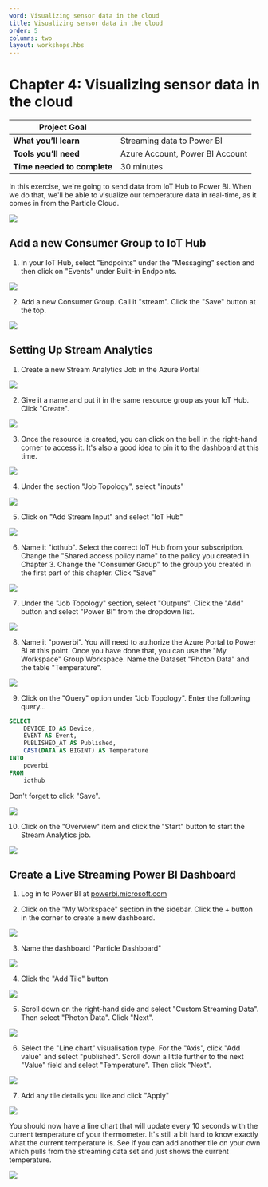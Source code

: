 ```yaml
---
word: Visualizing sensor data in the cloud
title: Visualizing sensor data in the cloud
order: 5
columns: two
layout: workshops.hbs
---
```


# Chapter 4: Visualizing sensor data in the cloud

| **Project Goal**            |                                 |
| --------------------------- | ------------------------------- |
| **What you’ll learn**       | Streaming data to Power BI      |
| **Tools you’ll need**       | Azure Account, Power BI Account |
| **Time needed to complete** | 30 minutes                      |

In this exercise, we're going to send data from IoT Hub to Power BI. When we do that, we'll be able to visualize our temperature data in real-time, as it comes in from the Particle Cloud.

![](./images/04/power-bi-done.png)

## Add a new Consumer Group to IoT Hub

1. In your IoT Hub, select "Endpoints" under the "Messaging" section and then click on "Events" under Built-in Endpoints.

![](./images/04/iot-hub-events.png)

2. Add a new Consumer Group. Call it "stream". Click the "Save" button at the top.

![](./images/04/new-consumer-group.png)

## Setting Up Stream Analytics

1. Create a new Stream Analytics Job in the Azure Portal

![](./images/04/new-stream-analytics.png)

2. Give it a name and put it in the same resource group as your IoT Hub. Click "Create".

![](./images/04/new-stream-analytics-settings.png)

3. Once the resource is created, you can click on the bell in the right-hand corner to access it. It's also a good idea to pin it to the dashboard at this time.

![](./images/04/go-to-resource-pin-to-dashboard.png)

4. Under the section "Job Topology", select "inputs"

![](./images/04/job-topology-inputs.png)

5. Click on "Add Stream Input" and select "IoT Hub"

![](./images/04/add-stream-input.png)

6. Name it "iothub". Select the correct IoT Hub from your subscription. Change the "Shared access policy name" to the policy you created in Chapter 3. Change the "Consumer Group" to the group you created in the first part of this chapter. Click "Save"

![](./images/04/new-input.png)

7. Under the "Job Topology" section, select "Outputs". Click the "Add" button and select "Power BI" from the dropdown list.

![](./images/04/new-output.png)

8. Name it "powerbi". You will need to authorize the Azure Portal to Power BI at this point. Once you have done that, you can use the "My Workspace" Group Workspace. Name the Dataset "Photon Data" and the table "Temperature".

![](./images/04/new-output.png)

9. Click on the "Query" option under "Job Topology". Enter the following query...

```sql
SELECT
    DEVICE_ID AS Device,
    EVENT AS Event,
    PUBLISHED_AT AS Published,
    CAST(DATA AS BIGINT) AS Temperature
INTO
    powerbi
FROM
    iothub
```

Don't forget to click "Save".

![](./images/04/alter-query.png)

10. Click on the "Overview" item and click the "Start" button to start the Stream Analytics job.

![](./images/04/overview-start-start.png)

## Create a Live Streaming Power BI Dashboard

1. Log in to Power BI at [powerbi.microsoft.com](powerbi.microsoft.com)

2. Click on the "My Workspace" section in the sidebar. Click the + button in the corner to create a new dashboard.

![](./images/04/create-dashboard.png)

3. Name the dashboard "Particle Dashboard"

![](./images/04/dashboard-name.png)

4. Click the "Add Tile" button

![](./images/04/add-tile.png)

5. Scroll down on the right-hand side and select "Custom Streaming Data". Then select "Photon Data". Click "Next".

![](./images/04/photon-dataset.png)

6. Select the "Line chart" visualisation type. For the "Axis", click "Add value" and select "published". Scroll down a little further to the next "Value" field and select "Temperature". Then click "Next".

![](./images/04/custom-streaming-tile.png)

7. Add any tile details you like and click "Apply"

![](./images/04/tile-details.png)

You should now have a line chart that will update every 10 seconds with the current temperature of your thermometer. It's still a bit hard to know exactly what the current temperature is. See if you can add another tile on your own which pulls from the streaming data set and just shows the current temperature.

![](./images/04/power-bi-done.png)
